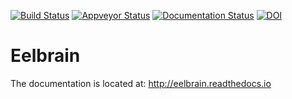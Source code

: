 [![Build Status](https://travis-ci.org/christianbrodbeck/Eelbrain.svg?branch=master)](https://travis-ci.org/christianbrodbeck/Eelbrain) 
[![Appveyor Status](https://ci.appveyor.com/api/projects/status/5rwhgtsfku953f12/branch/master?svg=true)](https://ci.appveyor.com/project/christianbrodbeck/eelbrain/branch/master)
[![Documentation Status](https://readthedocs.org/projects/eelbrain/badge/?version=latest)](http://eelbrain.readthedocs.io/en/r-0.24/?badge=r-0.24) 
[![DOI](https://zenodo.org/badge/3651023.svg)](https://zenodo.org/badge/latestdoi/3651023)


# Eelbrain

The documentation is located at: http://eelbrain.readthedocs.io
